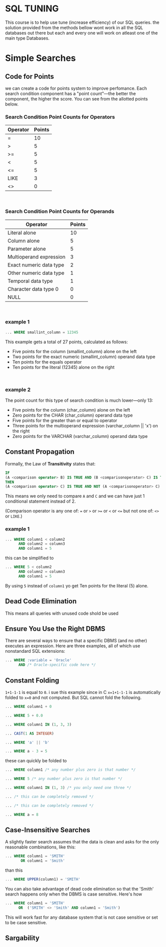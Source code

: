 # SQL TUNING
This course is to help use tune (increase efficiency) of our SQL queries. the solution provided from the methods bellow wont work in all the SQL databases out there but each and every one will work on atleast one of the main type Databases.

# Simple Searches
## Code for Points
we can create a code for points system to improve perfomance. Each search condition component has a "point count"—the better the component, the higher the score. You can see from the allotted points below.

### Search Condition Point Counts for Operators
| Operator | Points |
|----------|--------|
| =        | 10     |
| >        | 5      |
| >=       | 5      |
| <        | 5      |
| <=       | 5      |
| LIKE     | 3      |
| <>       | 0      |

<br>

### Search Condition Point Counts for Operands
| Operator                | Points |
|-------------------------|--------|
| Literal alone           | 10     |
| Column alone            | 5      |
| Parameter alone         | 5      |
| Multioperand expression | 3      |
| Exact numeric data type | 2      |
| Other numeric data type | 1      |
| Temporal data type      | 1      |
| Character data type 0   | 0      |
| NULL                    | 0      |


<br>

### example 1
```sql
... WHERE smallint_column = 12345
```

This example gets a total of 27 points, calculated as follows:
- Five points for the column (smallint_column) alone on the left
- Two points for the exact numeric (smallint_column) operand data type
- Ten points for the equals operator
- Ten points for the literal (12345) alone on the right

<br>

### example 2
The point count for this type of search condition is much lower—only 13:
- Five points for the column (char_column) alone on the left
- Zero points for the CHAR (char_column) operand data type
- Five points for the greater than or equal to operator
- Three points for the multioperand expression (varchar_column || 'x') on the right
- Zero points for the VARCHAR (varchar_column) operand data type

## Constant Propagation
Formally, the Law of <b>Transitivity</b> states that:

```sql
IF
(A <comparison operator> B) IS TRUE AND (B <comparisonoperator> C) IS TRUE
THEN
(A <comparison operator> C) IS TRUE AND NOT (A <comparisonoperator> C) IS FALSE
```
This means we only need to compare `A` and `C` and we can have just 1 conditional statement instead of 2.

(Comparison operator is any one of: `=` or `>` or `>=` or `<` or `<=` but not one of: `<>` or `LIKE`.)

### example 1
```sql
... WHERE column1 < column2
      AND column2 = column3
      AND column1 = 5
```

this can be simplified to
```sql
... WHERE 5 < column2
      AND column2 = column3
      AND column1 = 5
```

By using `5` instead of `column1` yo get Ten points for the literal (5) alone.

## Dead Code Elimination 

This means all queries with unused code shold be used 

## Ensure You Use the Right DBMS
There are several ways to ensure that a specific DBMS (and no other) executes an expression. Here are three examples, all of which use nonstandard SQL extensions:
```sql
... WHERE :variable = 'Oracle'
      AND /* Oracle-specific code here */
```

## Constant Folding
`1+1-1-1` is equal to `0`. i sue this example since in C `x=1+1-1-1` is automatically folded to `x=0` and not computed. But SQL cannot fold the following.

```sql
... WHERE column1 + 0

... WHERE 5 + 0.0

... WHERE column1 IN (1, 3, 3)

... CAST(1 AS INTEGER)

... WHERE 'a' || 'b'

... WHERE a - 3 = 5

```

these can quickly be folded to

```sql
... WHERE column1 /* any number plus zero is that number */

... WHERE 5 /* any number plus zero is that number */

... WHERE column1 IN (1, 3) /* you only need one three */

... /* this can be completely removed */

... /* this can be completely removed */

... WHERE a = 8  

```

## Case-Insensitive Searches
A slightly faster search assumes that the data is clean and asks for the only reasonable combinations, like this:

```sql 
... WHERE column1 = 'SMITH'
       OR column1 = 'Smith'
```

than this

```sql 
... WHERE UPPER(column1) = 'SMITH'
```

You can also take advantage of dead code elimination so that the 'Smith'
search happens only when the DBMS is case sensitive. Here's how

```sql
... WHERE column1 = 'SMITH'
      OR  ('SMITH' <> 'Smith' AND column1 = 'Smith')
```
This will work fast for any database system that is not case sensitive or set to be case sensitive.

## Sargability